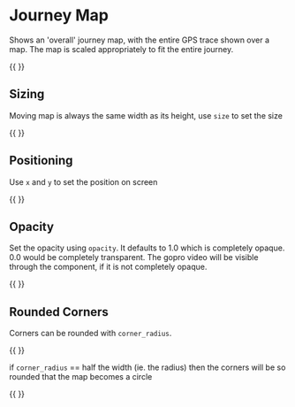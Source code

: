 
# Journey Map

Shows an 'overall' journey map, with the entire GPS trace shown over a map. The map is scaled appropriately to fit the
entire journey.

{{ <component type="journey_map" size="256" /> }}


## Sizing

Moving map is always the same width as its height, use `size` to set the size

{{ <component type="journey_map" size="64" /> }}

## Positioning

Use `x` and `y` to set the position on screen

{{ <component type="journey_map" x="64" y="64" size="64" /> }}

## Opacity

Set the opacity using `opacity`. It defaults to 1.0 which is completely opaque. 0.0 would be completely transparent.
The gopro video will be visible through the component, if it is not completely opaque.

{{ <component type="journey_map" opacity="0.6" /> }}

## Rounded Corners

Corners can be rounded with `corner_radius`.

{{ <component type="journey_map" size="256" corner_radius="40" /> }}

if `corner_radius` == half the width (ie. the radius) then the corners will be so rounded that the map becomes a circle

{{ <component type="journey_map" size="256" corner_radius="128"/> }}





